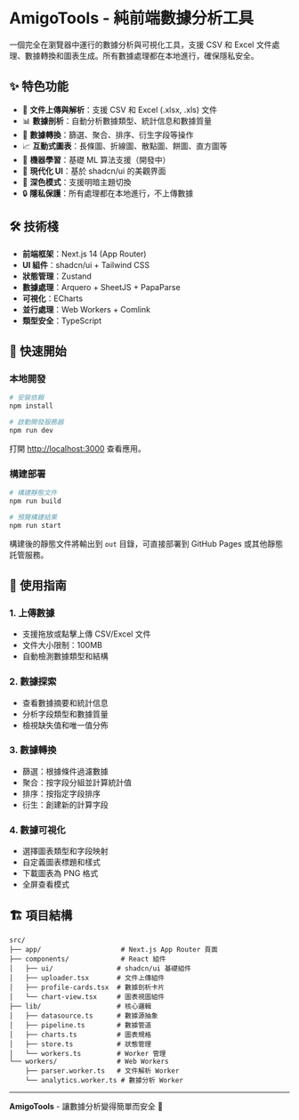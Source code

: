# AmigoTools - 純前端數據分析工具

一個完全在瀏覽器中運行的數據分析與可視化工具，支援 CSV 和 Excel 文件處理、數據轉換和圖表生成。所有數據處理都在本地進行，確保隱私安全。

## ✨ 特色功能

- 📁 **文件上傳與解析**：支援 CSV 和 Excel (.xlsx, .xls) 文件
- 📊 **數據剖析**：自動分析數據類型、統計信息和數據質量
- 🔄 **數據轉換**：篩選、聚合、排序、衍生字段等操作
- 📈 **互動式圖表**：長條圖、折線圖、散點圖、餅圖、直方圖等
- 🤖 **機器學習**：基礎 ML 算法支援（開發中）
- 🎨 **現代化 UI**：基於 shadcn/ui 的美觀界面
- 🌙 **深色模式**：支援明暗主題切換
- 🔒 **隱私保護**：所有處理都在本地進行，不上傳數據

## 🛠️ 技術棧

- **前端框架**：Next.js 14 (App Router)
- **UI 組件**：shadcn/ui + Tailwind CSS
- **狀態管理**：Zustand
- **數據處理**：Arquero + SheetJS + PapaParse
- **可視化**：ECharts
- **並行處理**：Web Workers + Comlink
- **類型安全**：TypeScript

## 🚀 快速開始

### 本地開發

```bash
# 安裝依賴
npm install

# 啟動開發服務器
npm run dev
```

打開 [http://localhost:3000](http://localhost:3000) 查看應用。

### 構建部署

```bash
# 構建靜態文件
npm run build

# 預覽構建結果
npm run start
```

構建後的靜態文件將輸出到 `out` 目錄，可直接部署到 GitHub Pages 或其他靜態託管服務。

## 📖 使用指南

### 1. 上傳數據
- 支援拖放或點擊上傳 CSV/Excel 文件
- 文件大小限制：100MB
- 自動檢測數據類型和結構

### 2. 數據探索
- 查看數據摘要和統計信息
- 分析字段類型和數據質量
- 檢視缺失值和唯一值分佈

### 3. 數據轉換
- 篩選：根據條件過濾數據
- 聚合：按字段分組並計算統計值
- 排序：按指定字段排序
- 衍生：創建新的計算字段

### 4. 數據可視化
- 選擇圖表類型和字段映射
- 自定義圖表標題和樣式
- 下載圖表為 PNG 格式
- 全屏查看模式

## 🏗️ 項目結構

```
src/
├── app/                    # Next.js App Router 頁面
├── components/             # React 組件
│   ├── ui/                # shadcn/ui 基礎組件
│   ├── uploader.tsx       # 文件上傳組件
│   ├── profile-cards.tsx  # 數據剖析卡片
│   └── chart-view.tsx     # 圖表視圖組件
├── lib/                   # 核心邏輯
│   ├── datasource.ts      # 數據源抽象
│   ├── pipeline.ts        # 數據管道
│   ├── charts.ts          # 圖表規格
│   ├── store.ts           # 狀態管理
│   └── workers.ts         # Worker 管理
└── workers/               # Web Workers
    ├── parser.worker.ts   # 文件解析 Worker
    └── analytics.worker.ts # 數據分析 Worker
```

---

**AmigoTools** - 讓數據分析變得簡單而安全 🚀
